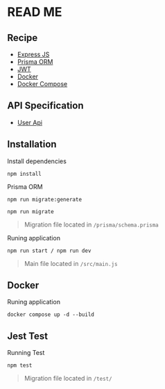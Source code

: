 # READ ME

## Recipe

- [Express JS](https://expressjs.com/)
- [Prisma ORM](https://www.prisma.io)
- [JWT](https://jwt.io/)
- [Docker](https://docs.docker.com/install/)
- [Docker Compose](https://docs.docker.com/compose/install/)

## API Specification

- [User Api](./docs/user.md)

## Installation 

Install dependencies

```
npm install
```
Prisma ORM
```
npm run migrate:generate
```

```
npm run migrate
```
> Migration file located in `/prisma/schema.prisma`

Runing application
```
npm run start / npm run dev
```
> Main file located in `/src/main.js`


## Docker

Runing application
```
docker compose up -d --build
```

## Jest Test

Running Test

```
npm test
```

> Migration file located in `/test/`
